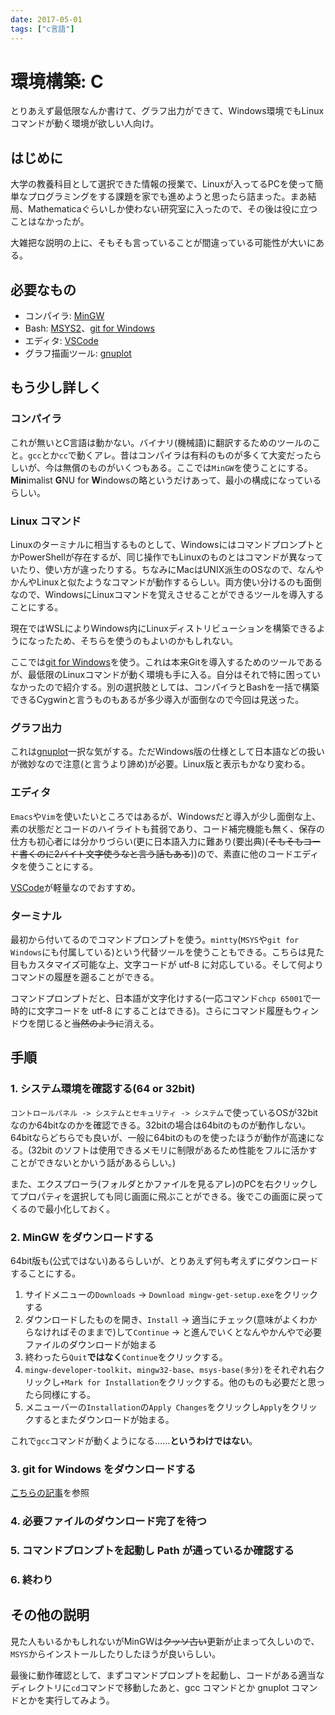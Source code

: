 ```yaml
---
date: 2017-05-01
tags: ["c言語"]
---
```


# 環境構築: C

とりあえず最低限なんか書けて、グラフ出力ができて、Windows環境でもLinuxコマンドが動く環境が欲しい人向け。

## はじめに

大学の教養科目として選択できた情報の授業で、Linuxが入ってるPCを使って簡単なプログラミングをする課題を家でも進めようと思ったら詰まった。まあ結局、Mathematicaぐらいしか使わない研究室に入ったので、その後は役に立つことはなかったが。

大雑把な説明の上に、そもそも言っていることが間違っている可能性が大いにある。

## 必要なもの

- コンパイラ: [MinGW](http://www.mingw.org/)
- Bash: [MSYS2](http://msys2.github.io/)、[git for Windows](http://git-for-windows.github.io/)
- エディタ: [VSCode](http://code.visualstudio.com/)
- グラフ描画ツール: [gnuplot](http://www.gnuplot.info/)

## もう少し詳しく

### コンパイラ

これが無いとC言語は動かない。バイナリ(機械語)に翻訳するためのツールのこと。`gcc`とか`cc`で動くアレ。昔はコンパイラは有料のものが多くて大変だったらしいが、今は無償のものがいくつもある。ここでは`MinGW`を使うことにする。
**Min**imalist **G**NU for **W**indowsの略というだけあって、最小の構成になっているらしい。

### Linux コマンド

Linuxのターミナルに相当するものとして、WindowsにはコマンドプロンプトとかPowerShellが存在するが、同じ操作でもLinuxのものとはコマンドが異なっていたり、使い方が違ったりする。ちなみにMacはUNIX派生のOSなので、なんやかんやLinuxと似たようなコマンドが動作するらしい。両方使い分けるのも面倒なので、WindowsにLinuxコマンドを覚えさせることができるツールを導入することにする。

現在ではWSLによりWindows内にLinuxディストリビューションを構築できるようになったため、そちらを使うのもよいのかもしれない。

ここでは[git for Windows](https://gitforwindows.org/)を使う。これは本来Gitを導入するためのツールであるが、最低限のLinuxコマンドが動く環境も手に入る。自分はそれで特に困っていなかったので紹介する。別の選択肢としては、コンパイラとBashを一括で構築できるCygwinと言うものもあるが多少導入が面倒なので今回は見送った。

### グラフ出力

これは[gnuplot](https://www.gnuplot.info/)一択な気がする。ただWindows版の仕様として日本語などの扱いが微妙なので注意(と言うより諦め)が必要。Linux版と表示もかなり変わる。

### エディタ

`Emacs`や`Vim`を使いたいところではあるが、Windowsだと導入が少し面倒な上、素の状態だとコードのハイライトも貧弱であり、コード補完機能も無く、保存の仕方も初心者には分かりづらい(更に日本語入力に難あり(要出典)(~~そもそもコード書くのに2バイト文字使うなと言う話もある~~))ので、素直に他のコードエディタを使うことにする。

[VSCode](https://code.visualstudio.com/)が軽量なのでおすすめ。

### ターミナル

最初から付いてるのでコマンドプロンプトを使う。`mintty`(`MSYS`や`git for Windows`にも付属している)という代替ツールを使うこともできる。こちらは見た目もカスタマイズ可能な上、文字コードが utf-8 に対応している。そして何よりコマンドの履歴を遡ることができる。

コマンドプロンプトだと、日本語が文字化けする(一応コマンド`chcp 65001`で一時的に文字コードを utf-8 にすることはできる)。さらにコマンド履歴もウィンドウを閉じると~~当然のように~~消える。

## 手順

### 1. システム環境を確認する(64 or 32bit)

`コントロールパネル -> システムとセキュリティ -> システム`で使っているOSが32bitなのか64bitなのかを確認できる。32bitの場合は64bitのものが動作しない。64bitならどちらでも良いが、一般に64bitのものを使ったほうが動作が高速になる。(32bit のソフトは使用できるメモリに制限があるため性能をフルに活かすことができないとかいう話があるらしい。)

また、エクスプローラ(フォルダとかファイルを見るアレ)のPCを右クリックしてプロパティを選択しても同じ画面に飛ぶことができる。後でこの画面に戻ってくるので最小化しておく。

### 2. MinGW をダウンロードする

64bit版も(公式ではない)あるらしいが、とりあえず何も考えずにダウンロードすることにする。

1. サイドメニューの`Downloads` -> `Download mingw-get-setup.exe`をクリックする
2. ダウンロードしたものを開き、`Install` -> 適当にチェック(意味がよくわからなければそのままで)して`Continue` -> と進んでいくとなんやかんやで必要ファイルのダウンロードが始まる
3. 終わったら`Quit`**ではなく**`Continue`をクリックする。
4. `mingw-developer-toolkit`、`mingw32-base`、`msys-base(多分)`をそれぞれ右クリックし`+Mark for Installation`をクリックする。他のものも必要だと思ったら同様にする。
5. メニューバーの`Installation`の`Apply Changes`をクリックし`Apply`をクリックするとまたダウンロードが始まる。

これで`gcc`コマンドが動くようになる……**というわけではない**。

### 3. git for Windows をダウンロードする

[こちらの記事]()を参照

### 4. 必要ファイルのダウンロード完了を待つ

### 5. コマンドプロンプトを起動し Path が通っているか確認する

### 6. 終わり

## その他の説明

見た人もいるかもしれないがMinGWは~~クッソ古い~~更新が止まって久しいので、`MSYS`からインストールしたりしたほうが良いらしい。

最後に動作確認として、まずコマンドプロンプトを起動し、コードがある適当なディレクトリに`cd`コマンドで移動したあと、gcc コマンドとか gnuplot コマンドとかを実行してみよう。
